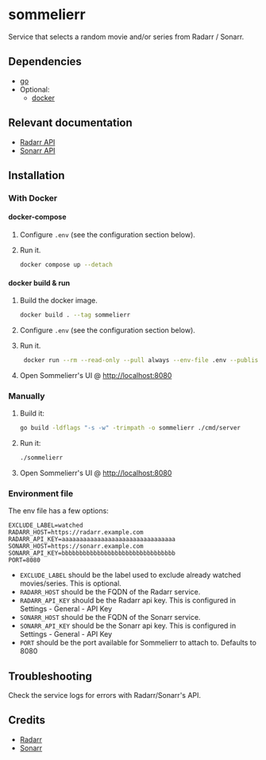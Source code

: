 # sommelierr

Service that selects a random movie and/or series from Radarr / Sonarr.

## Dependencies

- [go](https://go.dev/)
- Optional:
  - [docker](https://docs.docker.com/)

## Relevant documentation

- [Radarr API](https://radarr.video/docs/api/)
- [Sonarr API](https://sonarr.tv/docs/api)

## Installation

### With Docker

#### docker-compose

1. Configure `.env` (see the configuration section below).
1. Run it.

   ```bash
   docker compose up --detach
   ```

#### docker build & run

1. Build the docker image.

   ```bash
   docker build . --tag sommelierr
   ```

1. Configure `.env` (see the configuration section below).
1. Run it.

   ```bash
    docker run --rm --read-only --pull always --env-file .env --publish 8080:8080 --cap-drop ALL --security-opt no-new-privileges:true --cpus 2 -m 64m --pids-limit 16 ghcr.io/rare-magma/sommelierr:latest
    ```

1. Open Sommelierr's UI @ <http://localhost:8080>

### Manually

1. Build it:

   ```bash
   go build -ldflags "-s -w" -trimpath -o sommelierr ./cmd/server
   ```

2. Run it:

   ```bash
   ./sommelierr
   ```

3. Open Sommelierr's UI @ <http://localhost:8080>

### Environment file

The env file has a few options:

```plaintext
EXCLUDE_LABEL=watched
RADARR_HOST=https://radarr.example.com
RADARR_API_KEY=aaaaaaaaaaaaaaaaaaaaaaaaaaaaaaaa
SONARR_HOST=https://sonarr.example.com
SONARR_API_KEY=bbbbbbbbbbbbbbbbbbbbbbbbbbbbbbbb
PORT=8080
```

- `EXCLUDE_LABEL` should be the label used to exclude already watched movies/series. This is optional.
- `RADARR_HOST` should be the FQDN of the Radarr service.
- `RADARR_API_KEY` should be the Radarr api key. This is configured in Settings - General - API Key
- `SONARR_HOST` should be the FQDN of the Sonarr service.
- `SONARR_API_KEY` should be the Sonarr api key. This is configured in Settings - General - API Key
- `PORT` should be the port available for Sommelierr to attach to. Defaults to 8080

## Troubleshooting

Check the service logs for errors with Radarr/Sonarr's API.

## Credits

- [Radarr](https://radarr.video/)
- [Sonarr](https://sonarr.tv/)

